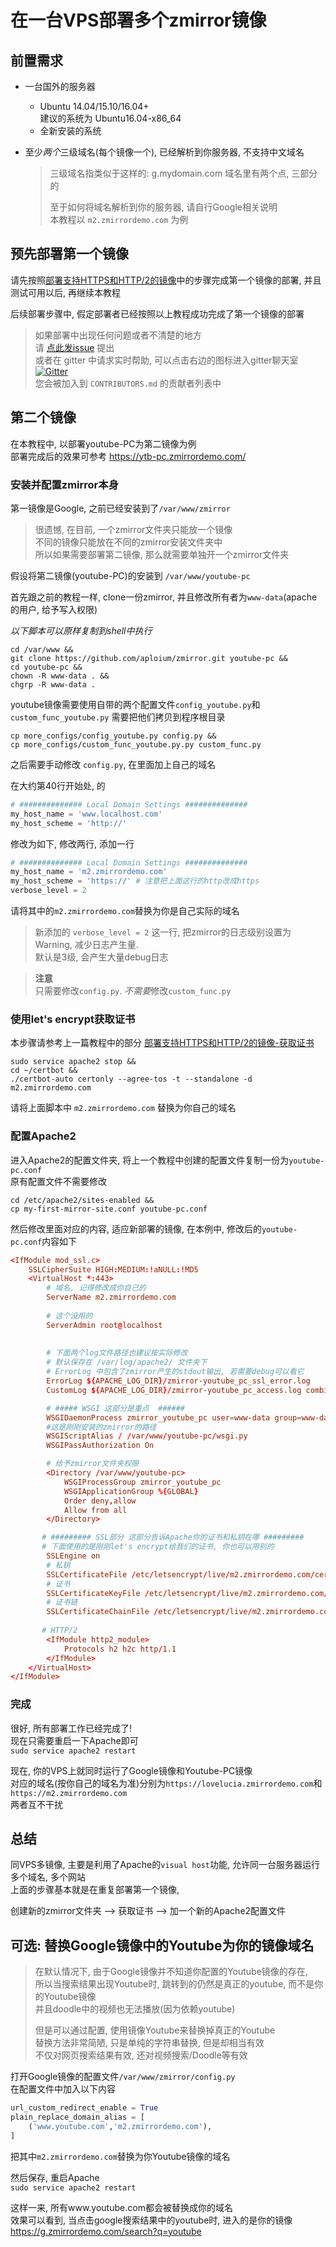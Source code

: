 # 在一台VPS部署多个zmirror镜像

## 前置需求

* 一台国外的服务器  
    * Ubuntu 14.04/15.10/16.04+  
      建议的系统为 Ubuntu16.04-x86_64  
    * 全新安装的系统  
  
* 至少*两个*三级域名(每个镜像一个), 已经解析到你服务器, 不支持中文域名  

    > 三级域名指类似于这样的: g.mydomain.com 域名里有两个点, 三部分的
    >
    > 至于如何将域名解析到你的服务器, 请自行Google相关说明  
      本教程以 `m2.zmirrordemo.com` 为例  


## 预先部署第一个镜像

请先按照[部署支持HTTPS和HTTP/2的镜像](https://github.com/aploium/zmirror/wiki/%E9%83%A8%E7%BD%B2%E6%94%AF%E6%8C%81HTTPS%E5%92%8CHTTP2.0%E7%9A%84%E9%95%9C%E5%83%8F)中的步骤完成第一个镜像的部署, 并且测试可用以后, 再继续本教程  
  
后续部署步骤中, 假定部署者已经按照以上教程成功完成了第一个镜像的部署  

> 如果部署中出现任何问题或者不清楚的地方  
> 请 [点此发issue](https://github.com/aploium/zmirror/issues/new) 提出  
> 或者在 gitter 中请求实时帮助, 可以点击右边的图标进入gitter聊天室 [![Gitter](https://badges.gitter.im/zmirror/zmirror.svg)](https://gitter.im/zmirror/zmirror?utm_source=badge&utm_medium=badge&utm_campaign=pr-badge)  
> 您会被加入到 `CONTRIBUTORS.md` 的贡献者列表中  

## 第二个镜像

在本教程中, 以部署youtube-PC为第二镜像为例  
部署完成后的效果可参考 https://ytb-pc.zmirrordemo.com/ 

### 安装并配置zmirror本身

第一镜像是Google, 之前已经安装到了`/var/www/zmirror`  

> 很遗憾, 在目前, 一个zmirror文件夹只能放一个镜像  
> 不同的镜像只能放在不同的zmirror安装文件夹中  
> 所以如果需要部署第二镜像, 那么就需要单独开一个zmirror文件夹  

假设将第二镜像(youtube-PC)的安装到 `/var/www/youtube-pc`  

首先跟之前的教程一样, clone一份zmirror, 并且修改所有者为`www-data`(apache的用户, 给予写入权限)  

*以下脚本可以原样复制到shell中执行*  
```shell
cd /var/www &&
git clone https://github.com/aploium/zmirror.git youtube-pc &&
cd youtube-pc &&
chown -R www-data . && 
chgrp -R www-data .
```

youtube镜像需要使用自带的两个配置文件`config_youtube.py`和`custom_func_youtube.py` 需要把他们拷贝到程序根目录  

```shell
cp more_configs/config_youtube.py config.py &&
cp more_configs/custom_func_youtube.py.py custom_func.py
```

之后需要手动修改 `config.py`, 在里面加上自己的域名  

在大约第40行开始处, 的  
```python
# ############## Local Domain Settings ##############
my_host_name = 'www.localhost.com'
my_host_scheme = 'http://'
```
修改为如下, 修改两行, 添加一行  
```python
# ############## Local Domain Settings ##############
my_host_name = 'm2.zmirrordemo.com'
my_host_scheme = 'https://' # 注意把上面这行的http改成https
verbose_level = 2
```
请将其中的`m2.zmirrordemo.com`替换为你是自己实际的域名  

> 新添加的 `verbose_level = 2` 这一行, 把zmirror的日志级别设置为Warning, 减少日志产生量.  
> 默认是3级, 会产生大量debug日志  

> **注意**  
> 只需要修改`config.py`. *不需要*修改`custom_func.py`

### 使用let's encrypt获取证书

本步骤请参考上一篇教程中的部分 [部署支持HTTPS和HTTP/2的镜像-获取证书](https://github.com/aploium/zmirror/wiki/%E9%83%A8%E7%BD%B2%E6%94%AF%E6%8C%81HTTPS%E5%92%8CHTTP2.0%E7%9A%84%E9%95%9C%E5%83%8F#%E5%AE%89%E8%A3%85lets-encrypt%E5%B9%B6%E8%8E%B7%E5%BE%97%E8%AF%81%E4%B9%A6) 

```shell
sudo service apache2 stop &&
cd ~/certbot &&
./certbot-auto certonly --agree-tos -t --standalone -d m2.zmirrordemo.com
```
请将上面脚本中 `m2.zmirrordemo.com` 替换为你自己的域名  

### 配置Apache2

进入Apache2的配置文件夹, 将上一个教程中创建的配置文件复制一份为`youtube-pc.conf`  
原有配置文件不需要修改  
```shell
cd /etc/apache2/sites-enabled &&
cp my-first-mirror-site.conf youtube-pc.conf
```

然后修改里面对应的内容, 适应新部署的镜像, 在本例中, 修改后的`youtube-pc.conf`内容如下

```conf
<IfModule mod_ssl.c>
    SSLCipherSuite HIGH:MEDIUM:!aNULL:!MD5
    <VirtualHost *:443>
        # 域名, 记得修改成你自己的
        ServerName m2.zmirrordemo.com
        
        # 这个没用的
        ServerAdmin root@localhost
        
        
        # 下面两个log文件路径也建议按实际修改
        # 默认保存在 /var/log/apache2/ 文件夹下
        # ErrorLog 中包含了zmirror产生的stdout输出, 若需要debug可以看它
        ErrorLog ${APACHE_LOG_DIR}/zmirror-youtube_pc_ssl_error.log
        CustomLog ${APACHE_LOG_DIR}/zmirror-youtube_pc_access.log combined

        # ##### WSGI 这部分是重点  ######
        WSGIDaemonProcess zmirror_youtube_pc user=www-data group=www-data threads=16
        #这是刚刚安装的zmirror的路径
        WSGIScriptAlias / /var/www/youtube-pc/wsgi.py
        WSGIPassAuthorization On

        # 给予zmirror文件夹权限
        <Directory /var/www/youtube-pc>
            WSGIProcessGroup zmirror_youtube_pc
            WSGIApplicationGroup %{GLOBAL}
            Order deny,allow
            Allow from all
        </Directory>

       # ######### SSL部分 这部分告诉Apache你的证书和私钥在哪 #########
       # 下面使用的是刚刚let's encrypt给我们的证书, 你也可以用别的
        SSLEngine on
        # 私钥
        SSLCertificateFile /etc/letsencrypt/live/m2.zmirrordemo.com/cert.pem
        # 证书
        SSLCertificateKeyFile /etc/letsencrypt/live/m2.zmirrordemo.com/privkey.pem
        # 证书链
        SSLCertificateChainFile /etc/letsencrypt/live/m2.zmirrordemo.com/chain.pem
       
       # HTTP/2
        <IfModule http2_module>
            Protocols h2 h2c http/1.1
        </IfModule>
    </VirtualHost>
</IfModule>
```

### 完成
很好, 所有部署工作已经完成了!  
现在只需要重启一下Apache即可  
`sudo service apache2 restart` 

现在, 你的VPS上就同时运行了Google镜像和Youtube-PC镜像  
对应的域名(按你自己的域名为准)分别为`https://lovelucia.zmirrordemo.com`和`https://m2.zmirrordemo.com`  
两者互不干扰  

## 总结
同VPS多镜像, 主要是利用了Apache的`visual host`功能, 允许同一台服务器运行多个域名, 多个网站  
上面的步骤基本就是在重复部署第一个镜像,  

创建新的zmirror文件夹 --> 获取证书 --> 加一个新的Apache2配置文件


## 可选: 替换Google镜像中的Youtube为你的镜像域名

> 在默认情况下, 由于Google镜像并不知道你配置的Youtube镜像的存在,  
> 所以当搜索结果出现Youtube时, 跳转到的仍然是真正的youtube, 而不是你的Youtube镜像  
> 并且doodle中的视频也无法播放(因为依赖youtube)  
> 
> 但是可以通过配置, 使用镜像Youtube来替换掉真正的Youtube  
> 替换方法非常简陋, 只是单纯的字符串替换, 但是却相当有效  
> 不仅对网页搜索结果有效, 还对视频搜索/Doodle等有效  

打开Google镜像的配置文件`/var/www/zmirror/config.py`  
在配置文件中加入以下内容
```python
url_custom_redirect_enable = True
plain_replace_domain_alias = [
    ('www.youtube.com','m2.zmirrordemo.com'),
]
```
把其中`m2.zmirrordemo.com`替换为你Youtube镜像的域名

然后保存, 重启Apache  
`sudo service apache2 restart`  

这样一来, 所有www.youtube.com都会被替换成你的域名  
效果可以看到, 当点击google搜索结果中的youtube时, 进入的是你的镜像  
https://g.zmirrordemo.com/search?q=youtube  
